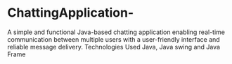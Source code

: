 # ChattingApplication-
A simple and functional Java-based chatting application enabling real-time communication between multiple users with a user-friendly interface and reliable message delivery. Technologies Used Java, Java swing and Java Frame
